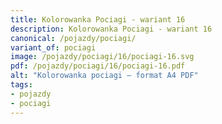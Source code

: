 ```yaml
---
title: Kolorowanka Pociagi - wariant 16
description: Kolorowanka Pociagi - wariant 16
canonical: /pojazdy/pociagi/
variant_of: pociagi
image: /pojazdy/pociagi/16/pociagi-16.svg
pdf: /pojazdy/pociagi/16/pociagi-16.pdf
alt: "Kolorowanka pociagi – format A4 PDF"
tags:
- pojazdy
- pociagi
---
```

